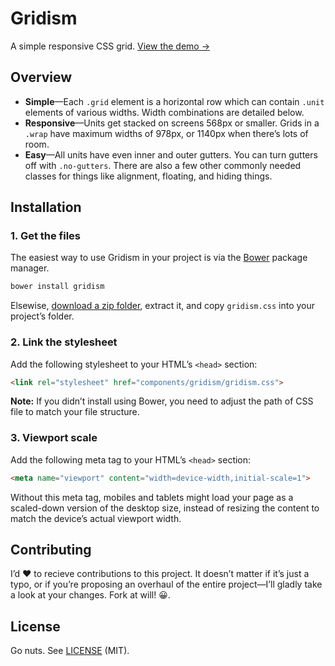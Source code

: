# Gridism

A simple responsive CSS grid. [View the demo →](http://cobyism.com/gridism/)

## Overview

- **Simple**—Each `.grid` element is a horizontal row which can contain `.unit` elements of various widths. Width combinations are detailed below.
- **Responsive**—Units get stacked on screens 568px or smaller. Grids in a `.wrap` have maximum widths of 978px, or 1140px when there’s lots of room.
- **Easy**—All units have even inner and outer gutters. You can turn gutters off with `.no-gutters`. There are also a few other commonly needed classes for things like alignment, floating, and hiding things.

## Installation

### 1. Get the files

The easiest way to use Gridism in your project is via the [Bower](http://twitter.github.com/bower) package manager.

```sh
bower install gridism
```

Elsewise, [download a zip folder](https://github.com/cobyism/gridism/archive/gh-pages.zip), extract it, and copy `gridism.css` into your project’s folder.

### 2. Link the stylesheet

Add the following stylesheet to your HTML’s `<head>` section:

```html
<link rel="stylesheet" href="components/gridism/gridism.css">
```

**Note:** If you didn’t install using Bower, you need to adjust the path of CSS file to match your file structure.

### 3. Viewport scale

Add the following meta tag to your HTML’s `<head>` section:

```html
<meta name="viewport" content="width=device-width,initial-scale=1">
```

Without this meta tag, mobiles and tablets might load your page as a scaled-down version of the desktop size, instead of resizing the content to match the device’s actual viewport width.

## Contributing

I’d :heart: to recieve contributions to this project. It doesn’t matter if it’s just a typo, or if you’re proposing an overhaul of the entire project—I’ll gladly take a look at your changes. Fork at will! :grinning:.

## License

Go nuts. See [LICENSE](https://github.com/cobyism/gridism/blob/gh-pages/LICENSE) (MIT).
